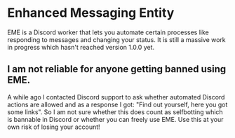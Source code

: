 # Enhanced Messaging Entity

EME is a Discord worker that lets you automate certain processes like responding to messages and changing your status. It is still a massive work in progress which hasn't reached version 1.0.0 yet.

## I am not reliable for anyone getting banned using EME.

A while ago I contacted Discord support to ask whether automated Discord actions are allowed and as a response I got: "Find out yourself, here you got some links". So I am not sure whether this does count as selfbotting which is bannable in Discord or whether you can freely use EME. Use this at your own risk of losing your account!
